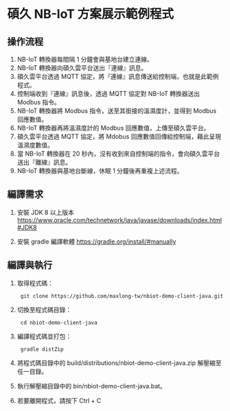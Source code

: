 
# 碩久 NB-IoT 方案展示範例程式

## 操作流程

1. NB-IoT 轉換器每間隔 1 分鐘會與基地台建立連線。
2. NB-IoT 轉換器向碩久雲平台送出『連線』訊息。
3. 碩久雲平台透過 MQTT 協定，將『連線』訊息傳送給控制端，也就是此範例程式。
4. 控制端收到『連線』訊息後，透過 MQTT 協定對 NB-IoT 轉換器送出 Modbus 指令。
5. NB-IoT 轉換器將 Modbus 指令，送至其銜接的溫濕度計，並得到 Modbus 回應數值。
6. NB-IoT 轉換器再將溫濕度計的 Modbus 回應數值，上傳至碩久雲平台。
7. 碩久雲平台透過 MQTT 協定，將 Mdobus 回應數值回傳給控制端，藉此呈現溫濕度數值。
8. 當 NB-IoT 轉換器在 20 秒內，沒有收到來自控制端的指令，會向碩久雲平台送出『離線』訊息。
9. NB-IoT 轉換器與基地台斷線，休眠 1 分鐘後再重複上述流程。

## 編譯需求

1. 安裝 JDK 8 以上版本 https://www.oracle.com/technetwork/java/javase/downloads/index.html#JDK8

2. 安裝 gradle 編譯軟體 https://gradle.org/install/#manually

## 編譯與執行

1. 取得程式碼：

        git clone https://github.com/maxlong-tw/nbiot-demo-client-java.git
        
2. 切換至程式碼目錄：

        cd nbiot-demo-client-java
        
3. 編譯程式碼並打包：

        gradle distZip
        
4. 將程式碼目錄中的 build/distributions/nbiot-demo-client-java.zip 解壓縮至任一目錄。
5. 執行解壓縮目錄中的 bin/nbiot-demo-client-java.bat。
6. 若要離開程式，請按下 Ctrl + C
